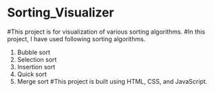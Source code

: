 # Sorting_Visualizer
#This project is for visualization of various sorting algorithms.
#In this project, I have used following sorting algorithms.
1. Bubble sort
2. Selection sort
3. Insertion sort
4. Quick sort
5. Merge sort
#This project is built using HTML, CSS, and JavaScript.

